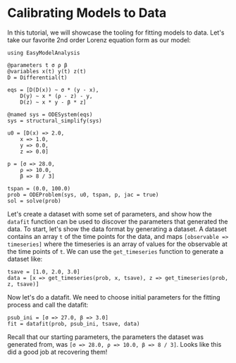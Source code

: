 # Calibrating Models to Data

In this tutorial, we will showcase the tooling for fitting models to data. Let's take our favorite 2nd order Lorenz equation form
as our model:

```@example datafitting
using EasyModelAnalysis

@parameters t σ ρ β
@variables x(t) y(t) z(t)
D = Differential(t)

eqs = [D(D(x)) ~ σ * (y - x),
    D(y) ~ x * (ρ - z) - y,
    D(z) ~ x * y - β * z]

@named sys = ODESystem(eqs)
sys = structural_simplify(sys)

u0 = [D(x) => 2.0,
    x => 1.0,
    y => 0.0,
    z => 0.0]

p = [σ => 28.0,
    ρ => 10.0,
    β => 8 / 3]

tspan = (0.0, 100.0)
prob = ODEProblem(sys, u0, tspan, p, jac = true)
sol = solve(prob)
```

Let's create a dataset with some set of parameters, and show how the `datafit` function can be used to discover the parameters
that generated the data. To start, let's show the data format by generating a dataset. A dataset contains an array `t` of the
time points for the data, and maps `[observable => timeseries]` where the timeseries is an array of values for the observable
at the time points of `t`. We can use the `get_timeseries` function to generate a dataset like:

```@example datafitting
tsave = [1.0, 2.0, 3.0]
data = [x => get_timeseries(prob, x, tsave), z => get_timeseries(prob, z, tsave)]
```

Now let's do a datafit. We need to choose initial parameters for the fitting process and call the datafit:

```@example datafitting
psub_ini = [σ => 27.0, β => 3.0]
fit = datafit(prob, psub_ini, tsave, data)
```

Recall that our starting parameters, the parameters the dataset was generated from, was `[σ => 28.0, ρ => 10.0, β => 8 / 3]`.
Looks like this did a good job at recovering them!
